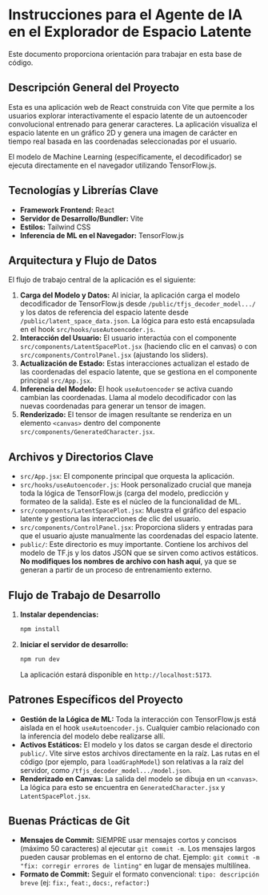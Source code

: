 # Instrucciones para el Agente de IA en el Explorador de Espacio Latente

Este documento proporciona orientación para trabajar en esta base de código.

## Descripción General del Proyecto

Esta es una aplicación web de React construida con Vite que permite a los usuarios explorar interactivamente el espacio latente de un autoencoder convolucional entrenado para generar caracteres. La aplicación visualiza el espacio latente en un gráfico 2D y genera una imagen de carácter en tiempo real basada en las coordenadas seleccionadas por el usuario.

El modelo de Machine Learning (específicamente, el decodificador) se ejecuta directamente en el navegador utilizando TensorFlow.js.

## Tecnologías y Librerías Clave

- **Framework Frontend:** React
- **Servidor de Desarrollo/Bundler:** Vite
- **Estilos:** Tailwind CSS
- **Inferencia de ML en el Navegador:** TensorFlow.js

## Arquitectura y Flujo de Datos

El flujo de trabajo central de la aplicación es el siguiente:

1.  **Carga del Modelo y Datos:** Al iniciar, la aplicación carga el modelo decodificador de TensorFlow.js desde `/public/tfjs_decoder_model.../` y los datos de referencia del espacio latente desde `/public/latent_space_data.json`. La lógica para esto está encapsulada en el hook `src/hooks/useAutoencoder.js`.
2.  **Interacción del Usuario:** El usuario interactúa con el componente `src/components/LatentSpacePlot.jsx` (haciendo clic en el canvas) o con `src/components/ControlPanel.jsx` (ajustando los sliders).
3.  **Actualización de Estado:** Estas interacciones actualizan el estado de las coordenadas del espacio latente, que se gestiona en el componente principal `src/App.jsx`.
4.  **Inferencia del Modelo:** El hook `useAutoencoder` se activa cuando cambian las coordenadas. Llama al modelo decodificador con las nuevas coordenadas para generar un tensor de imagen.
5.  **Renderizado:** El tensor de imagen resultante se renderiza en un elemento `<canvas>` dentro del componente `src/components/GeneratedCharacter.jsx`.

## Archivos y Directorios Clave

-   `src/App.jsx`: El componente principal que orquesta la aplicación.
-   `src/hooks/useAutoencoder.js`: Hook personalizado crucial que maneja toda la lógica de TensorFlow.js (carga del modelo, predicción y formateo de la salida). Este es el núcleo de la funcionalidad de ML.
-   `src/components/LatentSpacePlot.jsx`: Muestra el gráfico del espacio latente y gestiona las interacciones de clic del usuario.
-   `src/components/ControlPanel.jsx`: Proporciona sliders y entradas para que el usuario ajuste manualmente las coordenadas del espacio latente.
-   `public/`: Este directorio es muy importante. Contiene los archivos del modelo de TF.js y los datos JSON que se sirven como activos estáticos. **No modifiques los nombres de archivo con hash aquí**, ya que se generan a partir de un proceso de entrenamiento externo.

## Flujo de Trabajo de Desarrollo

1.  **Instalar dependencias:**
    ```bash
    npm install
    ```
2.  **Iniciar el servidor de desarrollo:**
    ```bash
    npm run dev
    ```
    La aplicación estará disponible en `http://localhost:5173`.

## Patrones Específicos del Proyecto

-   **Gestión de la Lógica de ML:** Toda la interacción con TensorFlow.js está aislada en el hook `useAutoencoder.js`. Cualquier cambio relacionado con la inferencia del modelo debe realizarse allí.
-   **Activos Estáticos:** El modelo y los datos se cargan desde el directorio `public/`. Vite sirve estos archivos directamente en la raíz. Las rutas en el código (por ejemplo, para `loadGraphModel`) son relativas a la raíz del servidor, como `/tfjs_decoder_model.../model.json`.
-   **Renderizado en Canvas:** La salida del modelo se dibuja en un `<canvas>`. La lógica para esto se encuentra en `GeneratedCharacter.jsx` y `LatentSpacePlot.jsx`.

## Buenas Prácticas de Git

-   **Mensajes de Commit:** SIEMPRE usar mensajes cortos y concisos (máximo 50 caracteres) al ejecutar `git commit -m`. Los mensajes largos pueden causar problemas en el entorno de chat. Ejemplo: `git commit -m "fix: corregir errores de linting"` en lugar de mensajes multilínea.
-   **Formato de Commit:** Seguir el formato convencional: `tipo: descripción breve` (ej: `fix:`, `feat:`, `docs:`, `refactor:`)